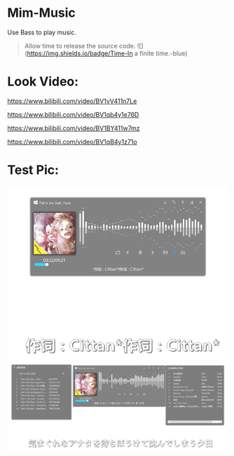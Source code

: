 # Mim-Music
Use Bass to play music.
> Allow time to release the source code.
> ![](https://img.shields.io/badge/Time-In a finite time.-blue)
# Look Video:
https://www.bilibili.com/video/BV1vV411n7Le

https://www.bilibili.com/video/BV1qb4y1e76D

https://www.bilibili.com/video/BV1BY411w7mz

https://www.bilibili.com/video/BV1qB4y1z71o

# Test Pic:
![TestImg01](/TestImg/Test01.png)
![TestImg02](/TestImg/Test02.png)
